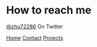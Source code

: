 # How to reach me #

[@zhu72286](https://twitter.com/zhu72286) On Twitter



[Home](./index.markdown)
[Contact](./contact.markdown)
[Projects](./projects.markdown)